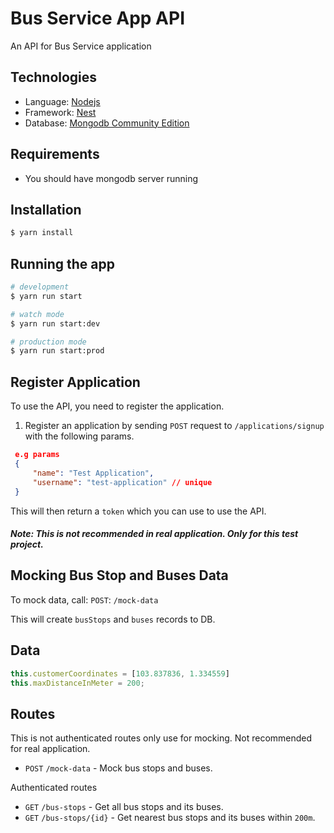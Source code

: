 # Bus Service App API
An API for Bus Service application

## Technologies
* Language: [Nodejs](https://nodejs.org/en/)
* Framework: [Nest](https://github.com/nestjs/nest)
* Database: [Mongodb Community Edition](https://docs.mongodb.com/manual/tutorial/install-mongodb-on-os-x/)

## Requirements
* You should have mongodb server running

## Installation
```bash
$ yarn install
```

## Running the app
```bash
# development
$ yarn run start

# watch mode
$ yarn run start:dev

# production mode
$ yarn run start:prod
```

## Register Application
To use the API, you need to register the application.
1) Register an application by sending `POST` request to `/applications/signup` with the following params.
```json
 e.g params
 {
     "name": "Test Application",
     "username": "test-application" // unique
 }
```

This will then return a `token` which you can use to use the API.
##### Note: This is not recommended in real application. Only for this  test project.

## Mocking Bus Stop and Buses Data 
To mock data, call:
 `POST`: `/mock-data` 

 This will create `busStops` and `buses` records to DB.

 ## Data
 ```javascript
this.customerCoordinates = [103.837836, 1.334559]
this.maxDistanceInMeter = 200;
```

## Routes

This is not authenticated routes only use for mocking. Not recommended for real application.
* `POST` `/mock-data` - Mock bus stops and buses. 

Authenticated routes
* `GET` `/bus-stops` - Get all bus stops  and its buses.
* `GET` `/bus-stops/{id}` - Get nearest bus stops and its buses within `200m`.
